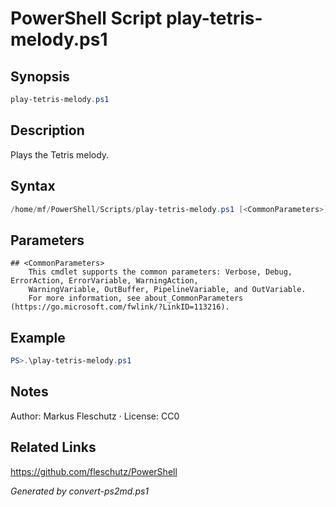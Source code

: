 # PowerShell Script play-tetris-melody.ps1

## Synopsis
```powershell
play-tetris-melody.ps1
```

## Description
Plays the Tetris melody.

## Syntax
```powershell
/home/mf/PowerShell/Scripts/play-tetris-melody.ps1 [<CommonParameters>]
```

## Parameters

```
## <CommonParameters>
    This cmdlet supports the common parameters: Verbose, Debug, ErrorAction, ErrorVariable, WarningAction, 
    WarningVariable, OutBuffer, PipelineVariable, and OutVariable.
    For more information, see about_CommonParameters (https://go.microsoft.com/fwlink/?LinkID=113216).
```

## Example
```powershell
PS>.\play-tetris-melody.ps1
```


## Notes
Author: Markus Fleschutz · License: CC0

## Related Links
https://github.com/fleschutz/PowerShell

*Generated by convert-ps2md.ps1*
